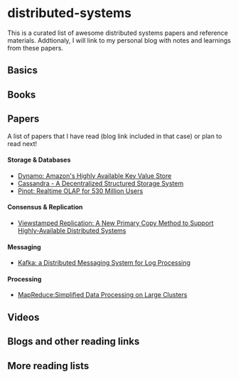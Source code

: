 # distributed-systems

This is a curated list of awesome distributed systems papers and reference materials. Addtionaly, I will link to my personal blog with notes and learnings from these papers.

## Basics

## Books

## Papers
A list of papers that I have read (blog link included in that case) or plan to read next!

#### Storage & Databases
* [Dynamo: Amazon's Highly Available Key Value Store](http://bnrg.eecs.berkeley.edu/~randy/Courses/CS294.F07/Dynamo.pdf)
* [Cassandra - A Decentralized Structured Storage System](http://citeseerx.ist.psu.edu/viewdoc/download?doi=10.1.1.161.6751&rep=rep1&type=pdf)
* [Pinot: Realtime OLAP for 530 Million Users](https://cwiki.apache.org/confluence/download/attachments/103092375/Pinot.pdf)

#### Consensus & Replication
* [Viewstamped Replication: A New Primary Copy Method to Support Highly-Available Distributed Systems](http://www.pmg.csail.mit.edu/papers/vr.pdf)

#### Messaging
* [Kafka: a Distributed Messaging System for Log Processing](http://notes.stephenholiday.com/Kafka.pdf)

#### Processing
* [MapReduce:Simplified Data Processing on Large Clusters](https://research.google.com/archive/mapreduce-osdi04.pdf)


## Videos

## Blogs and other reading links

## More reading lists
